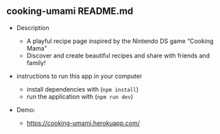 ## cooking-umami README.md

- Description

  - A playful recipe page inspired by the Nintendo DS game “Cooking Mama”
  - Discover and create beautiful recipes and share with friends and family!

- instructions to run this app in your computer

  - install dependencies with (`npm install`)
  - run the application with (`npm run dev`)

- Demo:
  - https://cooking-umami.herokuapp.com/
